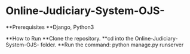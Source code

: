 # Online-Judiciary-System-OJS-

**Prerequisites
**Django, Python3

**How to Run
**Clone the repository. 
**cd into the Online-Judiciary-System-OJS- folder. 
**Run the command: python manage.py runserver
